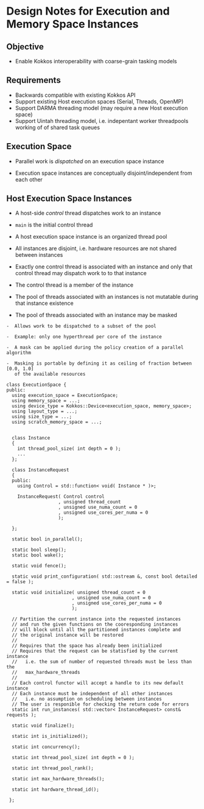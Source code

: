 # Design Notes for Execution and Memory Space Instances

## Objective

 * Enable Kokkos interoperability with coarse-grain tasking models

## Requirements

 * Backwards compatible with existing Kokkos API
 * Support existing Host execution spaces (Serial, Threads, OpenMP)
 * Support DARMA threading model (may require a new Host execution space)
 * Support Uintah threading model, i.e. indepentant worker threadpools working of of shared task queues


## Execution Space

  * Parallel work is *dispatched* on an execution space instance

  * Execution space instances are conceptually disjoint/independent from each other


## Host Execution Space Instances

  *  A host-side *control* thread dispatches work to an instance

  * `main` is the initial control thread

  *  A host execution space instance is an organized thread pool

  *  All instances are disjoint, i.e. hardware resources are not shared between instances

  *  Exactly one control thread is associated with
     an instance and only that control thread may
     dispatch work to to that instance

  *  The control thread is a member of the instance

  *  The pool of threads associated with an instances is not mutatable during that instance existence

  *  The pool of threads associated with an instance may be masked

    -  Allows work to be dispatched to a subset of the pool

    -  Example: only one hyperthread per core of the instance

    -  A mask can be applied during the policy creation of a parallel algorithm

    -  Masking is portable by defining it as ceiling of fraction between [0.0, 1.0]
       of the available resources

```
class ExecutionSpace {
public:
  using execution_space = ExecutionSpace;
  using memory_space = ...;
  using device_type = Kokkos::Device<execution_space, memory_space>;
  using layout_type = ...;
  using size_type = ...;
  using scratch_memory_space = ...;


  class Instance
  {
    int thread_pool_size( int depth = 0 );
    ...
  };

  class InstanceRequest
  {
  public:
    using Control = std::function< void( Instance * )>;

    InstanceRequest( Control control
                   , unsigned thread_count
                   , unsigned use_numa_count = 0
                   , unsigned use_cores_per_numa = 0
                   );

  };

  static bool in_parallel();

  static bool sleep();
  static bool wake();

  static void fence();

  static void print_configuration( std::ostream &, const bool detailed = false );

  static void initialize( unsigned thread_count = 0
                        , unsigned use_numa_count = 0
                        , unsigned use_cores_per_numa = 0
                        );

  // Partition the current instance into the requested instances
  // and run the given functions on the cooresponding instances
  // will block until all the partitioned instances complete and
  // the original instance will be restored
  //
  // Requires that the space has already been initialized
  // Requires that the request can be statisfied by the current instance
  //   i.e. the sum of number of requested threads must be less than the
  //   max_hardware_threads
  //
  // Each control functor will accept a handle to its new default instance
  // Each instance must be independent of all other instances
  //   i.e. no assumption on scheduling between instances
  // The user is responible for checking the return code for errors
  static int run_instances( std::vector< InstanceRequest> const& requests );

  static void finalize();

  static int is_initialized();

  static int concurrency();

  static int thread_pool_size( int depth = 0 );

  static int thread_pool_rank();

  static int max_hardware_threads();

  static int hardware_thread_id();

 };

```




